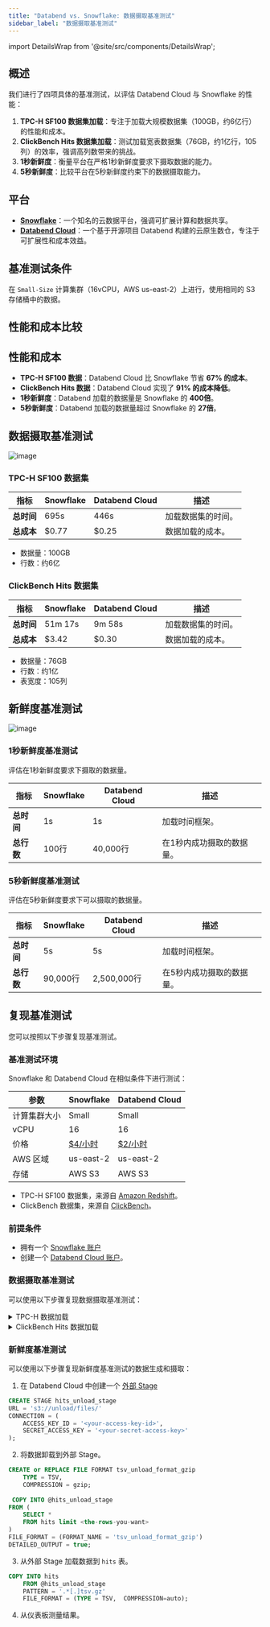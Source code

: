 ```yaml
---
title: "Databend vs. Snowflake: 数据摄取基准测试"
sidebar_label: "数据摄取基准测试"
---
```


import DetailsWrap from '@site/src/components/DetailsWrap';

## 概述

我们进行了四项具体的基准测试，以评估 Databend Cloud 与 Snowflake 的性能：
1. **TPC-H SF100 数据集加载**：专注于加载大规模数据集（100GB，约6亿行）的性能和成本。
2. **ClickBench Hits 数据集加载**：测试加载宽表数据集（76GB，约1亿行，105列）的效率，强调高列数带来的挑战。
3. **1秒新鲜度**：衡量平台在严格1秒新鲜度要求下摄取数据的能力。
4. **5秒新鲜度**：比较平台在5秒新鲜度约束下的数据摄取能力。

## 平台
- **[Snowflake](https://snowflake.com)**：一个知名的云数据平台，强调可扩展计算和数据共享。
- **[Databend Cloud](https://databend.com)**：一个基于开源项目 Databend 构建的云原生数仓，专注于可扩展性和成本效益。

## 基准测试条件
在 `Small-Size` 计算集群（16vCPU，AWS us-east-2）上进行，使用相同的 S3 存储桶中的数据。

## 性能和成本比较

## 性能和成本
- **TPC-H SF100 数据**：Databend Cloud 比 Snowflake 节省 **67% 的成本**。
- **ClickBench Hits 数据**：Databend Cloud 实现了 **91% 的成本降低**。
- **1秒新鲜度**：Databend 加载的数据量是 Snowflake 的 **400倍**。
- **5秒新鲜度**：Databend 加载的数据量超过 Snowflake 的 **27倍**。

## 数据摄取基准测试

![image](https://github.com/datafuselabs/databend/assets/172204/c61d7a40-f6fe-4fb9-83e8-06ea9599aeb4)

### TPC-H SF100 数据集

| 指标           | Snowflake | Databend Cloud | 描述               |
|------------------|-----------|----------------|---------------------------|
| **总时间**   | 695s      | 446s           | 加载数据集的时间。 |
| **总成本**   | $0.77     | $0.25          | 数据加载的成本。     |

- 数据量：100GB
- 行数：约6亿

### ClickBench Hits 数据集

| 指标           | Snowflake | Databend Cloud | 描述               |
|------------------|-----------|----------------|---------------------------|
| **总时间**   | 51m 17s   | 9m 58s         | 加载数据集的时间。 |
| **总成本**   | $3.42     | $0.30          | 数据加载的成本。     |

- 数据量：76GB
- 行数：约1亿
- 表宽度：105列


## 新鲜度基准测试

![image](https://github.com/datafuselabs/databend/assets/172204/41b04e6a-9027-47bf-a749-49c267a7f9ec)

### 1秒新鲜度基准测试

评估在1秒新鲜度要求下摄取的数据量。

| 指标         | Snowflake | Databend Cloud | 描述                                      |
|----------------|-----------|----------------|--------------------------------------------------|
| **总时间** | 1s        | 1s             | 加载时间框架。                              |
| **总行数** | 100行  | 40,000行    | 在1秒内成功摄取的数据量。  |

### 5秒新鲜度基准测试

评估在5秒新鲜度要求下可以摄取的数据量。

| 指标         | Snowflake   | Databend Cloud | 描述                                     |
|----------------|-------------|----------------|-------------------------------------------------|
| **总时间** | 5s          | 5s             | 加载时间框架。                             |
| **总行数** | 90,000行 | 2,500,000行 | 在5秒内成功摄取的数据量。 |


## 复现基准测试

您可以按照以下步骤复现基准测试。

### 基准测试环境

Snowflake 和 Databend Cloud 在相似条件下进行测试：

| 参数      | Snowflake                                                                | Databend Cloud                            |
|----------------|--------------------------------------------------------------------------|-------------------------------------------|
| 计算集群大小 | Small                                                                    | Small                                     |
| vCPU           | 16                                                                       | 16                                        |
| 价格          | [$4/小时](https://www.snowflake.com/en/data-cloud/pricing-options/)      | [$2/小时](https://www.databend.com/plan/) |
| AWS 区域     | us-east-2                                                                | us-east-2                                 |
| 存储        | AWS S3                                                                   | AWS S3                                    |

- TPC-H SF100 数据集，来源自 [Amazon Redshift](https://github.com/awslabs/amazon-redshift-utils/tree/master/src/CloudDataWarehouseBenchmark/Cloud-DWB-Derived-from-TPCH)。
- ClickBench 数据集，来源自 [ClickBench](https://github.com/ClickHouse/ClickBench)。

### 前提条件

- 拥有一个 [Snowflake 账户](https://singup.snowflake.com)
- 创建一个 [Databend Cloud 账户](https://www.databend.com/apply/)。


### 数据摄取基准测试

可以使用以下步骤复现数据摄取基准测试：

<DetailsWrap>

<details>
  <summary>TPC-H 数据加载</summary>

1. **Snowflake 数据加载**：
   - 登录您的 [Snowflake 账户](https://app.snowflake.com/)。
   - 创建与 TPC-H 模式对应的表。[SQL 脚本](https://github.com/datafuselabs/wizard/blob/ee9b72a11ac5d977f9a81d17fa34eb47a02ef2ba/benchsb/sql/snow/setup.sql#L1-L92)。
   - 使用 `COPY INTO` 命令从 AWS S3 加载数据。[SQL 脚本](https://github.com/datafuselabs/wizard/blob/ee9b72a11ac5d977f9a81d17fa34eb47a02ef2ba/benchsb/sql/snow/setup.sql#L95-L102)。

2. **Databend Cloud 数据加载**：
   - 登录您的 [Databend Cloud 账户](https://app.databend.com)。
   - 根据 TPC-H 模式创建必要的表。[SQL 脚本](https://github.com/datafuselabs/wizard/blob/ee9b72a11ac5d977f9a81d17fa34eb47a02ef2ba/benchsb/sql/bend/setup.sql#L1-L92)。
   - 使用与 Snowflake 类似的方法从 AWS S3 加载数据。[SQL 脚本](https://github.com/datafuselabs/wizard/blob/ee9b72a11ac5d977f9a81d17fa34eb47a02ef2ba/benchsb/sql/bend/setup.sql#L95-L133)。

</details>

<details>
  <summary> ClickBench Hits 数据加载</summary>

1. **Snowflake 数据加载**：
   - 登录您的 [Snowflake 账户](https://app.snowflake.com/)。
   - 创建与 `hits` 模式对应的表。[SQL 脚本](https://gist.github.com/BohuTANG/2a23e5f829a8d180f7388c530526ab21?permalink_comment_id=4991762#file-hits-snowflake-schema)。
   - 使用 `COPY INTO` 命令从 AWS S3 加载数据。[SQL 脚本](https://gist.github.com/BohuTANG/2a23e5f829a8d180f7388c530526ab21?permalink_comment_id=4991762#gistcomment-4991762)。

2. **Databend Cloud 数据加载**：
   - 登录您的 [Databend Cloud 账户](https://app.databend.com)。
   - 根据 `hits` 模式创建必要的表。[SQL 脚本](https://gist.github.com/BohuTANG/ab45d251c533dcf0b1ccd3ea1263b8a0#file-hits-databend-schema)。
   - 使用与 Snowflake 类似的方法从 AWS S3 加载数据。[SQL 脚本](https://gist.github.com/BohuTANG/ab45d251c533dcf0b1ccd3ea1263b8a0?permalink_comment_id=4991767#gistcomment-4991767)。

</details>

</DetailsWrap>

### 新鲜度基准测试

可以使用以下步骤复现新鲜度基准测试的数据生成和摄取：


1. 在 Databend Cloud 中创建一个 [外部 Stage](https://docs.databend.com/sql/sql-commands/ddl/stage/ddl-create-stage#example-2-create-external-stage-with-aws-access-key)
```sql
CREATE STAGE hits_unload_stage
URL = 's3://unload/files/'
CONNECTION = (
    ACCESS_KEY_ID = '<your-access-key-id>',
    SECRET_ACCESS_KEY = '<your-secret-access-key>'
);
```

2. 将数据卸载到外部 Stage。

```sql
CREATE or REPLACE FILE FORMAT tsv_unload_format_gzip 
    TYPE = TSV,
    COMPRESSION = gzip; 
    
 COPY INTO @hits_unload_stage
FROM (
    SELECT * 
    FROM hits limit <the-rows-you-want>
) 
FILE_FORMAT = (FORMAT_NAME = 'tsv_unload_format_gzip')
DETAILED_OUTPUT = true;
```

3. 从外部 Stage 加载数据到 `hits` 表。

```sql
COPY INTO hits
    FROM @hits_unload_stage
    PATTERN = '.*[.]tsv.gz'
    FILE_FORMAT = (TYPE = TSV,  COMPRESSION=auto); 
```

4. 从仪表板测量结果。
